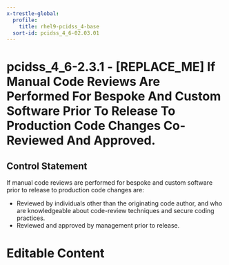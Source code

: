 ```yaml
---
x-trestle-global:
  profile:
    title: rhel9-pcidss_4-base
  sort-id: pcidss_4_6-02.03.01
---
```


# pcidss_4_6-2.3.1 - \[REPLACE_ME\] If Manual Code Reviews Are Performed For Bespoke And Custom Software Prior To Release To Production Code Changes Co-Reviewed And Approved.

## Control Statement

If manual code reviews are performed for bespoke and custom software prior to release
to production code changes are:
- Reviewed by individuals other than the originating code author, and who are
knowledgeable about code-review techniques and secure coding practices.
- Reviewed and approved by management prior to release.

# Editable Content

<!-- Make additions and edits below -->
<!-- The above represents the contents of the control as received by the profile, prior to additions. -->
<!-- If the profile makes additions to the control, they will appear below. -->
<!-- The above markdown may not be edited but you may edit the content below, and/or introduce new additions to be made by the profile. -->
<!-- If there is a yaml header at the top, parameter values may be edited. Use --set-parameters to incorporate the changes during assembly. -->
<!-- The content here will then replace what is in the profile for this control, after running profile-assemble. -->
<!-- The current profile has no added parts for this control, but you may add new ones here. -->
<!-- Each addition must have a heading either of the form ## Control my_addition_name -->
<!-- or ## Part a. (where the a. refers to one of the control statement labels.) -->
<!-- "## Control" parts are new parts added after the statement part. -->
<!-- "## Part" parts are new parts added into the top-level statement part with that label. -->
<!-- Subparts may be added with nested hash levels of the form ### My Subpart Name -->
<!-- underneath the parent ## Control or ## Part being added -->
<!-- See https://oscal-compass.github.io/compliance-trestle/tutorials/ssp_profile_catalog_authoring/ssp_profile_catalog_authoring for guidance. -->
